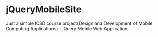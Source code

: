 # jQueryMobileSite
Just a simple ICSD course project(Design and Development of Mobile Computing Applications) - jQuery Mobile Web Application
